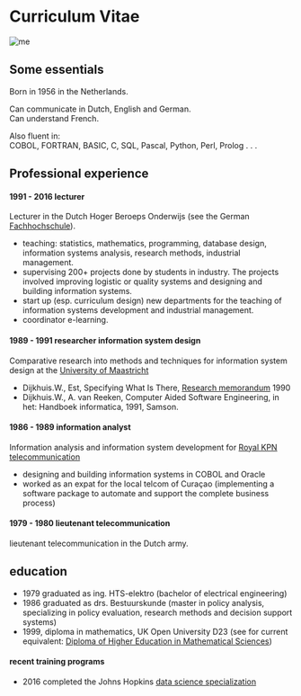 
# Curriculum Vitae

![me](http://i.imgur.com/KSM3FNW.jpg)

## Some essentials

Born in 1956 in the Netherlands.  

Can communicate in Dutch, English and German.  
Can understand French.

Also fluent in:  
COBOL, FORTRAN, BASIC, C, SQL, Pascal, Python, Perl, Prolog . . .    

## Professional experience

#### 1991 - 2016 lecturer 
Lecturer in the Dutch Hoger Beroeps Onderwijs (see the German [Fachhochschule](http://en.wikipedia.org/wiki/Hochschule)).
- teaching: statistics, mathematics, programming, database design, information systems analysis, research methods, industrial management.
- supervising 200+ projects done by students in industry. The projects involved improving logistic or quality systems and designing and building information systems. 
- start up (esp. curriculum design) new departments for the teaching of information systems development and industrial management.
- coordinator e-learning.

#### 1989 - 1991 researcher information system design

Comparative research into methods and techniques for information system design at the [University of Maastricht](http://en.wikipedia.org/wiki/Maastricht_University#School_of_Business_and_Economics) 

- Dijkhuis.W., Est, Specifying What Is There, [Research memorandum](http://www.amazon.co.uk/Specifying-Research-memorandum-Economics-University/dp/B0018R3OXO) 1990  
- Dijkhuis.W., A. van Reeken, Computer Aided Software Engineering, in het: Handboek informatica, 1991, Samson.

#### 1986 - 1989 information analyst

Information analysis and information system development for [Royal KPN telecommunication](http://en.wikipedia.org/wiki/KPN) 
- designing and building information systems in COBOL and Oracle
- worked as an expat for the local telcom of Curaçao (implementing a software package to automate and support the complete business process)  

#### 1979 - 1980 lieutenant telecommunication
lieutenant telecommunication in the Dutch army.


## education

- 1979 graduated as ing. HTS-elektro (bachelor of electrical engineering)
- 1986 graduated as drs. Bestuurskunde (master in policy analysis, specializing in policy evaluation, research methods and decision support systems)
- 1999, diploma in mathematics, UK Open University D23 (see for current equivalent: [Diploma of Higher Education in Mathematical Sciences](http://www.open.ac.uk/courses/qualifications/w43)) 

#### recent training programs 
- 2016 completed the Johns Hopkins [data science specialization](https://www.coursera.org/specialization/jhudatascience)
